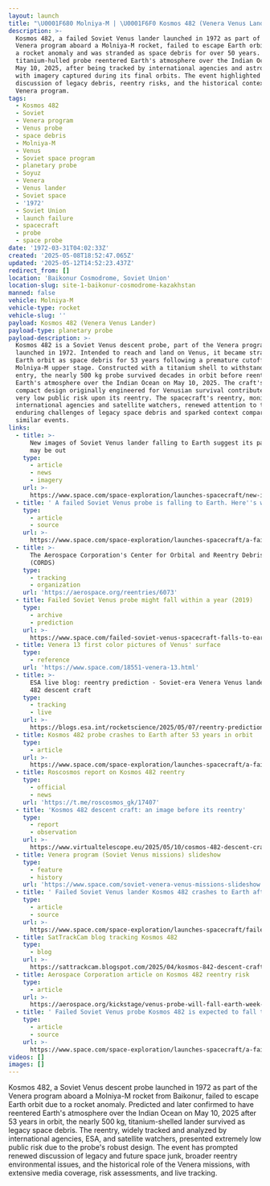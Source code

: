 ```yaml
---
layout: launch
title: "\U0001F680 Molniya-M | \U0001F6F0 Kosmos 482 (Venera Venus Lander)"
description: >-
  Kosmos 482, a failed Soviet Venus lander launched in 1972 as part of the
  Venera program aboard a Molniya-M rocket, failed to escape Earth orbit due to
  a rocket anomaly and was stranded as space debris for over 50 years. The
  titanium-hulled probe reentered Earth's atmosphere over the Indian Ocean on
  May 10, 2025, after being tracked by international agencies and astronomers,
  with imagery captured during its final orbits. The event highlighted renewed
  discussion of legacy debris, reentry risks, and the historical context of the
  Venera program.
tags:
  - Kosmos 482
  - Soviet
  - Venera program
  - Venus probe
  - space debris
  - Molniya-M
  - Venus
  - Soviet space program
  - planetary probe
  - Soyuz
  - Venera
  - Venus lander
  - Soviet space
  - '1972'
  - Soviet Union
  - launch failure
  - spacecraft
  - probe
  - space probe
date: '1972-03-31T04:02:33Z'
created: '2025-05-08T18:52:47.065Z'
updated: '2025-05-12T14:52:23.437Z'
redirect_from: []
location: 'Baikonur Cosmodrome, Soviet Union'
location-slug: site-1-baikonur-cosmodrome-kazakhstan
manned: false
vehicle: Molniya-M
vehicle-type: rocket
vehicle-slug: ''
payload: Kosmos 482 (Venera Venus Lander)
payload-type: planetary probe
payload-description: >-
  Kosmos 482 is a Soviet Venus descent probe, part of the Venera program,
  launched in 1972. Intended to reach and land on Venus, it became stranded in
  Earth orbit as space debris for 53 years following a premature cutoff of its
  Molniya-M upper stage. Constructed with a titanium shell to withstand Venusian
  entry, the nearly 500 kg probe survived decades in orbit before reentering
  Earth's atmosphere over the Indian Ocean on May 10, 2025. The craft's robust,
  compact design originally engineered for Venusian survival contributed to the
  very low public risk upon its reentry. The spacecraft's reentry, monitored by
  international agencies and satellite watchers, renewed attention to the
  enduring challenges of legacy space debris and sparked context comparisons to
  similar events.
links:
  - title: >-
      New images of Soviet Venus lander falling to Earth suggest its parachute
      may be out
    type:
      - article
      - news
      - imagery
    url: >-
      https://www.space.com/space-exploration/launches-spacecraft/new-images-of-soviet-venus-lander-falling-to-earth-suggest-its-parachute-may-be-out
  - title: ' A failed Soviet Venus probe is falling to Earth. Here''s what it might look like '
    type:
      - article
      - source
    url: >-
      https://www.space.com/space-exploration/launches-spacecraft/a-failed-soviet-venus-probe-is-falling-to-earth-heres-what-it-might-look-like
  - title: >-
      The Aerospace Corporation's Center for Orbital and Reentry Debris Studies
      (CORDS)
    type:
      - tracking
      - organization
    url: 'https://aerospace.org/reentries/6073'
  - title: Failed Soviet Venus probe might fall within a year (2019)
    type:
      - archive
      - prediction
    url: >-
      https://www.space.com/failed-soviet-venus-spacecraft-falls-to-earth-soon.html
  - title: Venera 13 first color pictures of Venus' surface
    type:
      - reference
    url: 'https://www.space.com/18551-venera-13.html'
  - title: >-
      ESA live blog: reentry prediction - Soviet-era Venera Venus lander Cosmos
      482 descent craft
    type:
      - tracking
      - live
    url: >-
      https://blogs.esa.int/rocketscience/2025/05/07/reentry-prediction-soviet-era-venera-venus-lander-cosmos-482-descent-craft/
  - title: Kosmos 482 probe crashes to Earth after 53 years in orbit
    type:
      - article
    url: >-
      https://www.space.com/space-exploration/launches-spacecraft/a-failed-soviet-venus-lander-will-fall-back-to-earth-after-being-stranded-for-53-years
  - title: Roscosmos report on Kosmos 482 reentry
    type:
      - official
      - news
    url: 'https://t.me/roscosmos_gk/17407'
  - title: 'Kosmos 482 descent craft: an image before its reentry'
    type:
      - report
      - observation
    url: >-
      https://www.virtualtelescope.eu/2025/05/10/cosmos-482-descent-craft-an-image-before-its-reentry-10-may-2025/
  - title: Venera program (Soviet Venus missions) slideshow
    type:
      - feature
      - history
    url: 'https://www.space.com/soviet-venera-venus-missions-slideshow'
  - title: ' Failed Soviet Venus lander Kosmos 482 crashes to Earth after 53 years in orbit '
    type:
      - article
      - source
    url: >-
      https://www.space.com/space-exploration/launches-spacecraft/failed-soviet-venus-lander-kosmos-482-crashes-to-earth-after-53-years-in-orbit
  - title: SatTrackCam blog tracking Kosmos 482
    type:
      - blog
    url: >-
      https://sattrackcam.blogspot.com/2025/04/kosmos-842-descent-craft-reentry.html
  - title: Aerospace Corporation article on Kosmos 482 reentry risk
    type:
      - article
    url: >-
      https://aerospace.org/kickstage/venus-probe-will-fall-earth-week-heres-how-aerospace-tracking-it#:~:text=While%20the%20risk%20is%20nonzero%2C%20any%20one%20individual%20on%20Earth%20is%20far%20likelier%20to%20be%20struck%20by%20lightning%20than%20to%20be%20injured%20by%20Cosmos%20482.
  - title: ' Failed Soviet Venus probe Kosmos 482 is expected to fall to Earth  tonight, but when and where? Here''s what we know '
    type:
      - article
      - source
    url: >-
      https://www.space.com/space-exploration/launches-spacecraft/a-failed-soviet-venus-probe-is-expected-to-fall-to-earth-today-but-when-and-where-heres-what-we-know
videos: []
images: []
---
```

Kosmos 482, a Soviet Venus descent probe launched in 1972 as part of the Venera program aboard a Molniya-M rocket from Baikonur, failed to escape Earth orbit due to a rocket anomaly. Predicted and later confirmed to have reentered Earth's atmosphere over the Indian Ocean on May 10, 2025 after 53 years in orbit, the nearly 500 kg, titanium-shelled lander survived as legacy space debris. The reentry, widely tracked and analyzed by international agencies, ESA, and satellite watchers, presented extremely low public risk due to the probe's robust design. The event has prompted renewed discussion of legacy and future space junk, broader reentry environmental issues, and the historical role of the Venera missions, with extensive media coverage, risk assessments, and live tracking.
